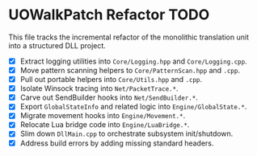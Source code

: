 # UOWalkPatch Refactor TODO

This file tracks the incremental refactor of the monolithic translation unit into a structured DLL project.

- [x] Extract logging utilities into `Core/Logging.hpp` and `Core/Logging.cpp`.
- [x] Move pattern scanning helpers to `Core/PatternScan.hpp` and `.cpp`.
- [x] Pull out portable helpers into `Core/Utils.hpp` and `.cpp`.
- [x] Isolate Winsock tracing into `Net/PacketTrace.*`.
- [x] Carve out SendBuilder hooks into `Net/SendBuilder.*`.
- [x] Export `GlobalStateInfo` and related logic into `Engine/GlobalState.*`.
 - [x] Migrate movement hooks into `Engine/Movement.*`.
 - [x] Relocate Lua bridge code into `Engine/LuaBridge.*`.
 - [x] Slim down `DllMain.cpp` to orchestrate subsystem init/shutdown.
- [x] Address build errors by adding missing standard headers.
